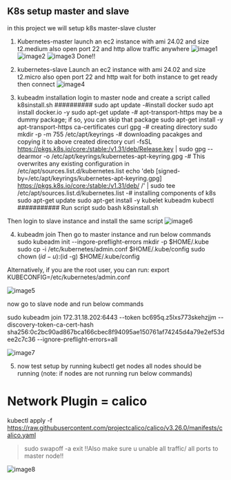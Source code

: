 
## K8s setup master and slave 

in this project we will setup k8s master-slave cluster

1. Kubernetes-master
launch an ec2 instance with ami 24.02 and size t2.medium also open port 22 and http allow traffic anywhere
![image1](https://github.com/user-attachments/assets/1c48c264-7a05-48e7-901c-2a708e0cf2af)
![image2](https://github.com/user-attachments/assets/95c119cc-fc0c-4111-889c-3f296e155b21)
![image3](https://github.com/user-attachments/assets/88178f12-3440-4898-ae85-b4bb7467623d)
Done!!

2. kubernetes-slave
Launch an ec2 instance with ami 24.02 and size t2.micro also open port 22 and http
wait for both instance to get ready then connect
![image4](https://github.com/user-attachments/assets/0525953c-a29e-4b6a-bacf-c2b13f8d3db4)

3. kubeadm installation
login to master node and create a script called k8sinstall.sh
##########
sudo apt update
-#install docker
sudo apt install docker.io -y
sudo apt-get update
-# apt-transport-https may be a dummy package; if so, you can skip that package
sudo apt-get install -y apt-transport-https ca-certificates curl gpg
-# creating directory
sudo mkdir -p -m 755 /etc/apt/keyrings
-# downloading pacakges and copying it to above created directory
curl -fsSL https://pkgs.k8s.io/core:/stable:/v1.31/deb/Release.key | sudo gpg --dearmor -o /etc/apt/keyrings/kubernetes-apt-keyring.gpg
-# This overwrites any existing configuration in /etc/apt/sources.list.d/kubernetes.list
echo 'deb [signed-by=/etc/apt/keyrings/kubernetes-apt-keyring.gpg] https://pkgs.k8s.io/core:/stable:/v1.31/deb/ /' | sudo tee /etc/apt/sources.list.d/kubernetes.list
-# installing components of k8s
sudo apt-get update
sudo apt-get install -y kubelet kubeadm kubectl
###########
Run script 
sudo bash k8sinstall.sh

Then login to slave instance and install the same script
![image6](https://github.com/user-attachments/assets/f60adb5d-073d-432a-9491-4a1a60bd41fc)

4. kubeadm join 
Then go to master instance and run below commands
sudo kubeadm init --ingore-preflight-errors
mkdir -p $HOME/.kube
sudo cp -i /etc/kubernetes/admin.conf $HOME/.kube/config
sudo chown $(id -u):$(id -g) $HOME/.kube/config

Alternatively, if you are the root user, you can run:
export KUBECONFIG=/etc/kubernetes/admin.conf

![image5](https://github.com/user-attachments/assets/31f37f69-6894-4656-b9b6-30d927ca0cd6)

now go to slave node and run below commands

sudo kubeadm join 172.31.18.202:6443 --token bc695q.z5lxs773skehzjjm --discovery-token-ca-cert-hash sha256:0c2bc90ad867bca166cbec8f94095ae150761af74245d4a79e2ef53dee2c7c36 --ignore-preflight-errors=all

![image7](https://github.com/user-attachments/assets/dacee16c-ee78-4f8d-805a-84442a8de23b)

5. now test setup by running kubectl get nodes all nodes should be running
(note: if nodes are not running run below commands)
# Network Plugin = calico
kubectl apply -f https://raw.githubusercontent.com/projectcalico/calico/v3.26.0/manifests/calico.yaml
> sudo swapoff -a
> exit
!!Also make sure u unable all traffic/ all ports to master node!!

![image8](https://github.com/user-attachments/assets/ce6fc348-edca-4618-bf7d-c3153fa3cb77)



